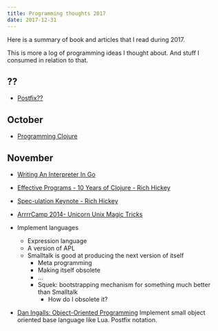 ```yaml
---
title: Programming thoughts 2017
date: 2017-12-31
---
```


Here is a summary of book and articles that I read during 2017.

This is more a log of programming ideas I thought about. And stuff I consumed
in relation to that.

## ??

* [Postfix??]()

## October

* [Programming Clojure]()

## November

* [Writing An Interpreter In Go]()

* [Effective Programs - 10 Years of Clojure - Rich Hickey](https://www.youtube.com/watch?v=2V1FtfBDsLU)

* [Spec-ulation Keynote - Rich Hickey](https://www.youtube.com/watch?v=oyLBGkS5ICk)

* [ArrrrCamp 2014- Unicorn Unix Magic Tricks ](https://www.youtube.com/watch?v=DGhlQomeqKc)

* Implement languages
  * Expression language
  * A version of APL
  * Smalltalk is good at producing the next version of itself
    * Meta programming
    * Making itself obsolete
    * ...
    * Squek: bootstrapping mechanism for something much better than Smalltalk
      * How do I obsolete it?

* [Dan Ingalls: Object-Oriented Programming](https://www.youtube.com/watch?v=P2mh92d-T3Y&t=851s)
  Implement small object oriented base language like Lua.
  Postfix notation.
